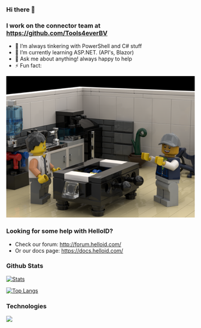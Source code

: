 ### Hi there 👋

### I work on the connector team at https://github.com/Tools4everBV

- 🔭 I’m always tinkering with PowerShell and C# stuff
- 🌱 I’m currently learning ASP.NET. (API's, Blazor) 
- 💬 Ask me about anything! always happy to help
- ⚡ Fun fact: 

![lego](https://raw.githubusercontent.com/JeroenBl/JeroenBl/master/winning.png)

### Looking for some help with HelloID?

- Check our forum: http://forum.helloid.com/
- Or our docs page: https://docs.helloid.com/

 ### Github Stats
[![Stats](https://github-readme-stats.vercel.app/api?username=JeroenBl&theme=dark)](https://github.com/JeroenBl/github-readme-stats)

[![Top Langs](https://github-readme-stats.vercel.app/api/top-langs/?username=JeroenBl)](https://github.com/JeroenBl/github-readme-stats)

### Technologies
![](https://img.shields.io/badge/Code-PowerShell-informational?style=flat&logo=PowerShell&logoColor=white&color=2bbc8a)

<!--
**mufana/mufana** is a ✨ _special_ ✨ repository because its `README.md` (this file) appears on your GitHub profile.
Here are some ideas to get you started:

- 🔭 I’m currently working on ...
- 🌱 I’m currently learning ...
- 👯 I’m looking to collaborate on ...
- 🤔 I’m looking for help with ...
- 💬 Ask me about ...
- 📫 How to reach me: ...
- 😄 Pronouns: ...
- ⚡ Fun fact: ...
-->

